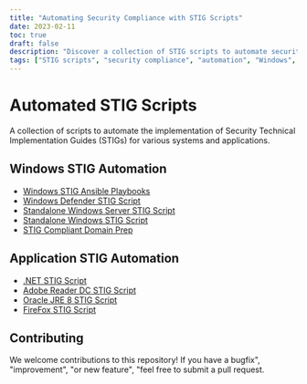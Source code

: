 ```yaml
---
title: "Automating Security Compliance with STIG Scripts"
date: 2023-02-11
toc: true
draft: false
description: "Discover a collection of STIG scripts to automate security compliance for Windows and popular applications, including .NET, Adobe Reader DC, and Oracle JRE 8."
tags: ["STIG scripts", "security compliance", "automation", "Windows", "applications", ".NET", "Adobe Reader DC", "Oracle JRE 8", "FireFox", "Ansible playbooks", "domain prep", "Windows Defender", "cybersecurity", "scripting", "STIG compliance", "configuration management", "IT security", "patch management", "system administration"]
---
```


# Automated STIG Scripts

A collection of scripts to automate the implementation of Security Technical Implementation Guides (STIGs) for various systems and applications.

## Windows STIG Automation

- [Windows STIG Ansible Playbooks](https://github.com/simeononsecurity/Windows_STIG_Ansible)
- [Windows Defender STIG Script](https://github.com/simeononsecurity/Windows-Defender-STIG-Script)
- [Standalone Windows Server STIG Script](https://github.com/simeononsecurity/Standalone-Windows-Server-STIG-Script)
- [Standalone Windows STIG Script](https://github.com/simeononsecurity/Standalone-Windows-STIG-Script)
- [STIG Compliant Domain Prep](https://github.com/simeononsecurity/STIG-Compliant-Domain-Prep)

## Application STIG Automation

- [.NET STIG Script](https://github.com/simeononsecurity/.NET-STIG-Script)
- [Adobe Reader DC STIG Script](https://github.com/simeononsecurity/Adobe-Reader-DC-STIG-Script)
- [Oracle JRE 8 STIG Script](https://github.com/simeononsecurity/Oracle-JRE-8-STIG-Script)
- [FireFox STIG Script](https://github.com/simeononsecurity/FireFox-STIG-Script)


## Contributing

We welcome contributions to this repository! If you have a bugfix", "improvement", "or new feature", "feel free to submit a pull request. 
